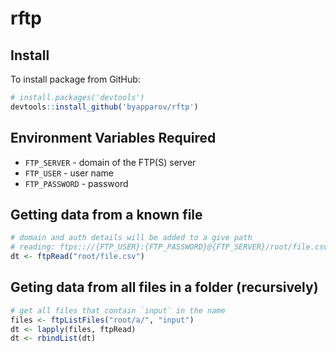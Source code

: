# rftp

## Install

To install package from GitHub:

```R
# install.packages('devtools')
devtools::install_github('byapparov/rftp')
```

## Environment Variables Required

* `FTP_SERVER` - domain of the FTP(S) server
* `FTP_USER` - user name
* `FTP_PASSWORD` - password

## Getting data from a known file

```R
# domain and auth details will be added to a give path
# reading: ftps:://{FTP_USER}:{FTP_PASSWORD}@{FTP_SERVER}/root/file.csv
dt <- ftpRead("root/file.csv")
```

## Geting data from all files in a folder (recursively)

```R
# get all files that contain `input` in the name
files <- ftpListFiles("root/a/", "input")
dt <- lapply(files, ftpRead)
dt <- rbindList(dt)
```
